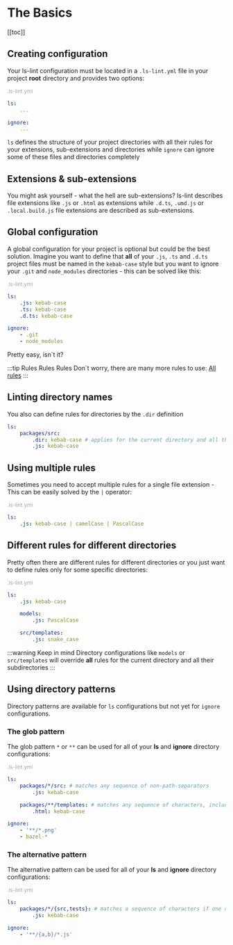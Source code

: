 # The Basics

[[toc]]

## Creating configuration

Your ls-lint configuration must be located in a `.ls-lint.yml` file in your project **root** directory and provides two options:

<div style="color:#A2A2A2; font-size:12px;">
    .ls-lint.yml
</div>

```yaml
ls: 
    ... 

ignore: 
    ...
```

`ls` defines the structure of your project directories with all their rules for your extensions, sub-extensions and directories while `ignore` can ignore some of these files and directories completely

## Extensions & sub-extensions

You might ask yourself - what the hell are sub-extensions? ls-lint describes file extensions like `.js` or `.html` as extensions while `.d.ts`, `.umd.js` or `.local.build.js` file extensions are described as sub-extensions.

## Global configuration

A global configuration for your project is optional but could be the best solution. Imagine you want to define that **all** of your `.js`, `.ts` and `.d.ts` project files must be named in the `kebab-case` style but you want to ignore your `.git` and `node_modules` directories - this can be solved like this:

<div style="color:#A2A2A2; font-size:12px;">
    .ls-lint.yml
</div>

```yaml
ls:
    .js: kebab-case
    .ts: kebab-case
    .d.ts: kebab-case

ignore: 
    - .git 
    - node_modules
```

Pretty easy, isn`t it? 

:::tip Rules Rules Rules
Don`t worry, there are many more rules to use: [All rules](/1.x/configuration/the-rules.md)
:::

## Linting directory names

You also can define rules for directories by the `.dir` definition

```yaml
ls:
    packages/src:
        .dir: kebab-case # applies for the current directory and all their subdirectories
        .js: kebab-case
```

## Using multiple rules

Sometimes you need to accept multiple rules for a single file extension - This can be easily solved by the `|` operator:

<div style="color:#A2A2A2; font-size:12px;">
    .ls-lint.yml
</div>

```yaml
ls:
    .js: kebab-case | camelCase | PascalCase
```

## Different rules for different directories

Pretty often there are different rules for different directories or you just want to define rules only for some specific directories:

<div style="color:#A2A2A2; font-size:12px;">
    .ls-lint.yml
</div>

```yaml
ls:
    .js: kebab-case

    models:
        .js: PascalCase

    src/templates:
        .js: snake_case
```

:::warning Keep in mind
Directory configurations like `models` or `src/templates` will override **all** rules for the current directory and all their subdirectories
:::

## Using directory patterns

Directory patterns are available for `ls` configurations but not yet for `ignore` configurations.

### The glob pattern

The glob pattern `*` or `**` can be used for all of your **ls** and **ignore** directory configurations:

<div style="color:#A2A2A2; font-size:12px;">
    .ls-lint.yml
</div>

```yaml
ls:
    packages/*/src: # matches any sequence of non-path-separators
        .js: kebab-case

    packages/**/templates: # matches any sequence of characters, including path separators
        .html: kebab-case

ignore:
    - '**/*.png'
    - bazel-*
```

### The alternative pattern

The alternative pattern can be used for all of your **ls** and **ignore** directory configurations:

<div style="color:#A2A2A2; font-size:12px;">
    .ls-lint.yml
</div>

```yaml
ls:
    packages/*/{src,tests}: # matches a sequence of characters if one of the comma-separated alternatives matches
        .js: kebab-case

ignore:
    - '**/{a,b}/*.js'
```
